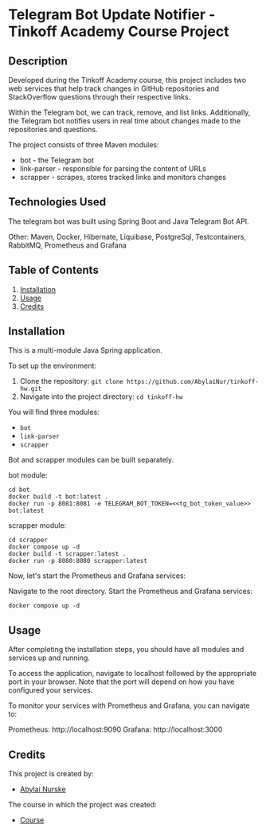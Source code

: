 # Telegram Bot Update Notifier - Tinkoff Academy Course Project

## Description

Developed during the Tinkoff Academy course, this project includes two web services that help track changes in GitHub repositories and StackOverflow questions through their respective links.

Within the Telegram bot, we can track, remove, and list links. Additionally, the Telegram bot notifies users in real time about changes made to the repositories and questions.

The project consists of three Maven modules:

- bot - the Telegram bot
- link-parser - responsible for parsing the content of URLs
- scrapper - scrapes, stores tracked links and monitors changes

## Technologies Used

The telegram bot was built using Spring Boot and Java Telegram Bot API.

Other: Maven, Docker, Hibernate, Liquibase, PostgreSql, Testcontainers, RabbitMQ, Prometheus and Grafana

## Table of Contents

1. [Installation](#installation)
2. [Usage](#usage)
3. [Credits](#credits)

## Installation

This is a multi-module Java Spring application.

To set up the environment:

1. Clone the repository: `git clone https://github.com/AbylaiNur/tinkoff-hw.git`
2. Navigate into the project directory: `cd tinkoff-hw`

You will find three modules:

- `bot`
- `link-parser`
- `scrapper`

Bot and scrapper modules can be built separately.

bot module:
```
cd bot
docker build -t bot:latest .
docker run -p 8081:8081 -e TELEGRAM_BOT_TOKEN=<<tg_bot_token_value>> bot:latest
```

scrapper module:
```
cd scrapper
docker compose up -d
docker build -t scrapper:latest .
docker run -p 8080:8080 scrapper:latest
```


Now, let's start the Prometheus and Grafana services:

Navigate to the root directory.
Start the Prometheus and Grafana services: 
```
docker compose up -d
```

## Usage
After completing the installation steps, you should have all modules and services up and running.

To access the application, navigate to localhost followed by the appropriate port in your browser. Note that the port will depend on how you have configured your services.

To monitor your services with Prometheus and Grafana, you can navigate to:

Prometheus: http://localhost:9090
Grafana: http://localhost:3000

## Credits

This project is created by:

- [Abylai Nurske](https://github.com/AbyaliNur)

The course in which the project was created:
- [Course](https://fintech.tinkoff.ru/academy/java)
